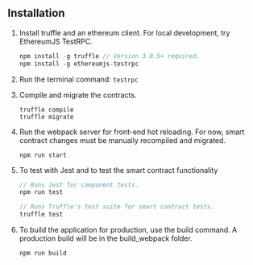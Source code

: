 ## Installation

1. Install truffle and an ethereum client. For local development, try EthereumJS TestRPC.
    ```javascript
    npm install -g truffle // Version 3.0.5+ required.
    npm install -g ethereumjs-testrpc
    ```
2. Run the terminal command:
`
testrpc
`

3. Compile and migrate the contracts.
    ```
    truffle compile
    truffle migrate
    ```

4. Run the webpack server for front-end hot reloading. For now, smart contract changes must be manually recompiled and migrated.
    ```
    npm run start
    ```

5. To test with Jest and to test the smart contract functionality
    ```javascript
    // Runs Jest for component tests.
    npm run test

    // Runs Truffle's test suite for smart contract tests.
    truffle test
    ```

6. To build the application for production, use the build command. A production build will be in the build_webpack folder.
    ```javascript
    npm run build
    ```
